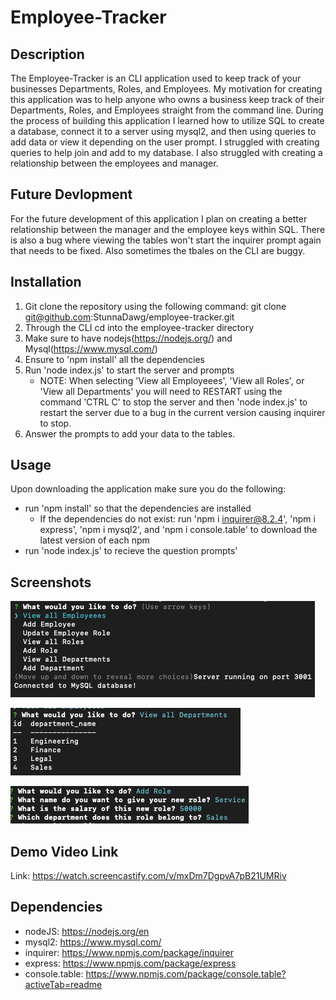 # Employee-Tracker

## Description

The Employee-Tracker is an CLI application used to keep track of your businesses Departments, Roles, and Employees. My motivation for creating this application was to help anyone who owns a business keep track of their Departments, Roles, and Employees straight from the command line. During the process of building this application I learned how to utilize SQL to create a database, connect it to a server using mysql2, and then using queries to add data or view it depending on the user prompt. I struggled with creating queries to help join and add to my database. I also struggled with creating a relationship between the employees and manager.

## Future Devlopment

For the future development of this application I plan on creating a better relationship between the manager and the employee keys within SQL. There is also a bug where viewing the tables won't start the inquirer prompt again that needs to be fixed. Also sometimes the tbales on the CLI are buggy.

## Installation 

1. Git clone the repository using the following command: git clone git@github.com:StunnaDawg/employee-tracker.git
2. Through the CLI cd into the employee-tracker directory
4. Make sure to have nodejs(https://nodejs.org/) and Mysql(https://www.mysql.com/)
3. Ensure to 'npm install' all the dependencies
4. Run 'node index.js' to start the server and prompts
    - NOTE: When selecting 'View all Employeees', 'View all Roles', or 'View all Departments' you will need to RESTART using the command 'CTRL C' to stop the server and then 'node index.js' to restart the server due to a bug in the current version causing inquirer to stop.
5. Answer the prompts to add your data to the tables.

## Usage

Upon downloading the application make sure you do the following:
- run 'npm install' so that the dependencies are installed
  - If the dependencies do not exist: run 'npm i inquirer@8.2.4', 'npm i express', 'npm i mysql2', and 'npm i console.table' to download the latest version of each npm
- run 'node index.js' to recieve the question prompts'

## Screenshots

![Alt](./assets/images/Screenshot%202023-04-12%20at%207.13.26%20PM.png)

![Alt](./assets/images/Screenshot%202023-04-12%20at%207.14.33%20PM.png)

![Alt](./assets/images/Screenshot%202023-04-12%20at%207.15.28%20PM.png)

## Demo Video Link

Link: https://watch.screencastify.com/v/mxDm7DgpvA7pB21UMRiv

## Dependencies

- nodeJS: https://nodejs.org/en
- mysql2: https://www.mysql.com/ 
- inquirer: https://www.npmjs.com/package/inquirer
- express: https://www.npmjs.com/package/express 
- console.table: https://www.npmjs.com/package/console.table?activeTab=readme

